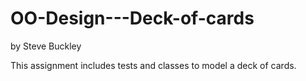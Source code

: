 OO-Design---Deck-of-cards
=========================
by Steve Buckley

This assignment includes tests and classes to model a deck of cards.
